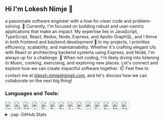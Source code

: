 ## Hi I'm Lokesh Nimje 👋 
  a passionate software engineer with a love for clean code and problem-solving.
💼 Currently, I'm focused on building robust and user-centric applications that make an impact. My expertise lies in JavaScript, TypeScript,   React, Redux, Node, Express, and Apollo GraphQL, and I thrive in both frontend and backend development
🚀 In my projects, I prioritise efficiency, scalability, and maintainability. Whether it's crafting elegant UIs with React or architecting      backend systems using Express, and Node, I'm always up for a challenge.
🔧 When not coding, I'm likely diving into listening to Music, cooking, exercising, and exploring new places. Let's connect and explore how     we can create impactful software together.
📫 Feel free to contact me at lokesh.nimje@gmail.com, and let's discuss how we can collaborate on the next big thing!

### Languages and Tools:

<img align="left" alt="Visual Studio Code" width="26px" src="https://upload.wikimedia.org/wikipedia/commons/thumb/9/9a/Visual_Studio_Code_1.35_icon.svg/2048px-Visual_Studio_Code_1.35_icon.svg.png" />
<img align="left" alt="HTML5" width="26px" src="https://img.freepik.com/free-icon/html_318-788932.jpg?size=626&ext=jpg" />
<img align="left" alt="CSS3" width="26px" src="https://cdn-icons-png.flaticon.com/512/919/919826.png?w=996&t=st=1691904849~exp=1691905449~hmac=086371dc25155974d89f339eb9bccb7ce1008d24ca17175a8df79eed10bdae83" />
<img align="left" alt="JavaScript" width="26px" src="https://w1.pngwing.com/pngs/136/126/png-transparent-javascript-logo-angularjs-nodejs-computer-programming-web-development-computer-software-jquery-yellow.png" />
<img align="left" alt="Typescript" width="26px" src="https://cdn-icons-png.flaticon.com/512/919/919832.png?w=996&t=st=1691905229~exp=1691905829~hmac=82d17acaeef61b4c7ebd0e04fe6e96601ad90b2e3f26373ee8315ef452052408" />

<img align="left" alt="React" width="26px" src="https://cdn-icons-png.flaticon.com/512/1126/1126012.png?w=996&t=st=1691904983~exp=1691905583~hmac=df5a888d2be183be0156c5dc7be06130c453631099b7668e519adee95ab1beb1" />

<img align="left" alt="Redux" width="26px" src="https://img.stackshare.io/service/7374/react-redux.png" />
<img align="left" alt="Antd" width="26px" src="https://seeklogo.com/images/A/ant-design-logo-EAB6B3D5D9-seeklogo.com.png" />
<img align="left" alt="GraphQl" width="26px" src="https://cdnlogo.com/logos/a/17/apollo-graphql-compact.svg" />
<img align="left" alt="microServices" width="26px" src="https://t4.ftcdn.net/jpg/03/85/29/69/360_F_385296927_b9V4skbl94TzxL8AiVAMGdpp9hFeZat0.jpg" />
<img align="left" alt="ExpressJs" width="26px" src="https://encrypted-tbn0.gstatic.com/images?q=tbn:ANd9GcTGPD7Hn7s50FOjKcG4oyL2CLYTYnIG4LOIhIiIpcYG_kf6kDVqsjQP-YSGDuXhInDczcI&usqp=CAU" />

<img align="left" alt="Node.js" width="26px" src="https://cdn-icons-png.flaticon.com/512/919/919825.png?w=996&t=st=1691905140~exp=1691905740~hmac=f4a8ab94b51f743dcd98692844d7065e87608de79289a8bea91c2fc9feea835d" />
<img align="left" alt="MongoDB" width="26px" src="https://cdn4.iconfinder.com/data/icons/logos-brands-5/24/mongodb-256.png" />
<img align="left" alt="GitHub" width="26px" src="https://as2.ftcdn.net/v2/jpg/03/85/94/11/1000_F_385941143_1BqvbgfMom7UGFvhdYWVr1pHYdDPyBPp.jpg" />

<br />
<br />
<details>
<summary>:zap: GitHub Stats</summary>

  <img align="left" alt="codeSTACKr's GitHub Stats" src="https://github-readme-stats-codestackr.vercel.app/api?username=lokeshnimje&show_icons=true&hide_border=true&count_private=true&theme=radical" />

</details>
